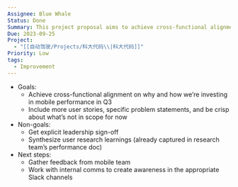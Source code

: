 ```yaml
---
Assignee: Blue Whale
Status: Done
Summary: This project proposal aims to achieve cross-functional alignment on investing in mobile performance in Q3. Goals include adding user stories and specific problem statements, while non-goals include getting leadership sign-off and synthesizing user research learnings. Next steps include gathering feedback from the mobile team and creating awareness in appropriate Slack channels with internal comms.
Due: 2023-09-25
Project:
  - "[[自动驾驶/Projects/科大代码\\|科大代码]]"
Priority: Low
tags:
  - Improvement
---
```

- Goals:
    - Achieve cross-functional alignment on why and how we’re investing in mobile performance in Q3
    - Include more user stories, specific problem statements, and be crisp about what’s not in scope for now
- Non-goals:
    - Get explicit leadership sign-off
    - Synthesize user research learnings (already captured in research team’s performance doc)
- Next steps:
    - Gather feedback from mobile team
    - Work with internal comms to create awareness in the appropriate Slack channels